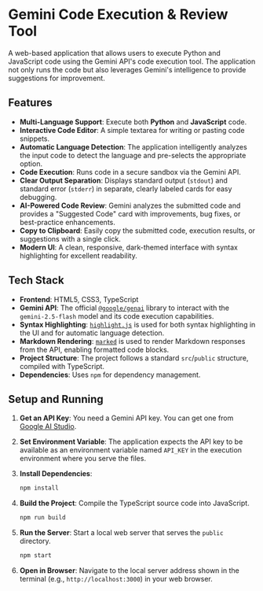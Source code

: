 # Gemini Code Execution & Review Tool

A web-based application that allows users to execute Python and JavaScript code using the Gemini API's code execution tool. The application not only runs the code but also leverages Gemini's intelligence to provide suggestions for improvement.

## Features

*   **Multi-Language Support**: Execute both **Python** and **JavaScript** code.
*   **Interactive Code Editor**: A simple textarea for writing or pasting code snippets.
*   **Automatic Language Detection**: The application intelligently analyzes the input code to detect the language and pre-selects the appropriate option.
*   **Code Execution**: Runs code in a secure sandbox via the Gemini API.
*   **Clear Output Separation**: Displays standard output (`stdout`) and standard error (`stderr`) in separate, clearly labeled cards for easy debugging.
*   **AI-Powered Code Review**: Gemini analyzes the submitted code and provides a "Suggested Code" card with improvements, bug fixes, or best-practice enhancements.
*   **Copy to Clipboard**: Easily copy the submitted code, execution results, or suggestions with a single click.
*   **Modern UI**: A clean, responsive, dark-themed interface with syntax highlighting for excellent readability.

## Tech Stack

*   **Frontend**: HTML5, CSS3, TypeScript
*   **Gemini API**: The official [`@google/genai`](https://www.npmjs.com/package/@google/genai) library to interact with the `gemini-2.5-flash` model and its code execution capabilities.
*   **Syntax Highlighting**: [`highlight.js`](https://highlightjs.org/) is used for both syntax highlighting in the UI and for automatic language detection.
*   **Markdown Rendering**: [`marked`](https://marked.js.org/) is used to render Markdown responses from the API, enabling formatted code blocks.
*   **Project Structure**: The project follows a standard `src`/`public` structure, compiled with TypeScript.
*   **Dependencies**: Uses `npm` for dependency management.

## Setup and Running

1.  **Get an API Key**: You need a Gemini API key. You can get one from [Google AI Studio](https://aistudio.google.com/).

2.  **Set Environment Variable**: The application expects the API key to be available as an environment variable named `API_KEY` in the execution environment where you serve the files.

3.  **Install Dependencies**:
    ```bash
    npm install
    ```

4.  **Build the Project**: Compile the TypeScript source code into JavaScript.
    ```bash
    npm run build
    ```

5.  **Run the Server**: Start a local web server that serves the `public` directory.
    ```bash
    npm start
    ```

6.  **Open in Browser**: Navigate to the local server address shown in the terminal (e.g., `http://localhost:3000`) in your web browser.
